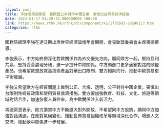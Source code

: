 ```yaml
---
layout: post
title: 李強晤馮德萊恩　冀歐盟公平對待中國企業　審慎出台貿易救濟措施
date: 2024-01-17 01:29:32.000000000 +08:00
link: https://news.rthk.hk/rthk/ch/component/k2/1736503-20240117.htm
categories: rthk
---
```


國務院總理李強在達沃斯出席世界經濟論壇年會期間，會見歐盟委員會主席馮德萊恩。

李強表示，中方始終把深化對歐關係作為外交優先方向，願同歐方一起，堅持互利共贏、堅持妥善處理分歧，進一步提升中歐關係。中方願進口更多適銷對路的歐盟產品，也希望歐盟放寬高技術產品對華出口限制，雙方相向而行，推動中歐貿易更平衡發展。

李強又希望歐方在經貿問題上做到公正、合規、透明，公平對待中國企業，審慎出台限制性經貿政策和使用貿易救濟措施。雙方要加強教育、科技、文化、旅遊等領域對話合作，加速恢復人員往來，為中歐關係注入新活力。

馮德萊恩表示，歐方讚賞中方不斷擴大對外開放，不希望同中方脫鉤，願同中方加強對話溝通，在應對氣候變化、推動世界貿易組織改革等領域深化合作，增進人文交流，推動歐中關係進一步發展。
